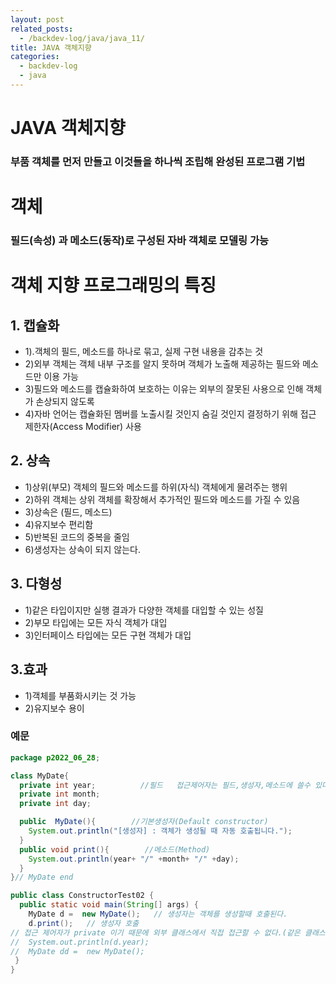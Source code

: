```yaml
---
layout: post
related_posts:
  - /backdev-log/java/java_11/
title: JAVA 객체지향
categories: 
  - backdev-log
  - java
---
```



#  JAVA 객체지향

### 부품 객체를 먼저 만들고 이것들을 하나씩 조립해 완성된 프로그램 기법

#  객체

### 필드(속성) 과 메소드(동작)로 구성된 자바 객체로 모델링 가능
# 객체 지향 프로그래밍의 특징 

## 1. 캡슐화
 * 1).객체의 필드, 메소드를 하나로 묶고, 실제 구현 내용을 감추는 것
 * 2)외부 객체는 객체 내부 구조를 알지 못하며 객체가 노출해 제공하는 필드와 메소드만 이용 가능
 * 3)필드와 메소드를 캡슐화하여 보호하는 이유는 외부의 잘못된 사용으로 인해 객체가 손상되지 않도록 
 * 4)자바 언어는 캡슐화된 멤버를 노출시킬 것인지 숨길 것인지 결정하기 위해 접근 제한자(Access Modifier) 사용

## 2. 상속 
* 1)상위(부모) 객체의 필드와 메소드를 하위(자식) 객체에게 물려주는 행위
* 2)하위 객체는 상위 객체를 확장해서 추가적인 필드와 메소드를 가질 수 있음
* 3)상속은 (필드, 메소드)
* 4)유지보수 편리함
* 5)반복된 코드의 중복을 줄임
* 6)생성자는 상속이 되지 않는다. 

##  3. 다형성
* 1)같은 타입이지만 실행 결과가 다양한 객체를 대입할 수 있는 성질
* 2)부모 타입에는 모든 자식 객체가 대입
* 3)인터페이스 타입에는 모든 구현 객체가 대입

## 3.효과
* 1)객체를 부품화시키는 것 가능
* 2)유지보수 용이

### 예문
```java
package p2022_06_28;

class MyDate{   
  private int year;          //필드   접근제어자는 필드,생성자,메소드에 쓸수 있다. 
  private int month;    
  private int day;

  public  MyDate(){        //기본생성자(Default constructor)
    System.out.println("[생성자] : 객체가 생성될 때 자동 호출됩니다.");
  }  
  public void print(){        //메소드(Method)
	System.out.println(year+ "/" +month+ "/" +day); 
  }
}// MyDate end

public class ConstructorTest02 {     
  public static void main(String[] args) {
    MyDate d =  new MyDate();	// 생성자는 객체를 생성할때 호출된다. 
    d.print();   // 생성자 호출
// 접근 제어자가 private 이기 때문에 외부 클래스에서 직접 접근할 수 없다.(같은 클래스 안에서 만 사용한다. )  
//	System.out.println(d.year);     
//	MyDate dd =  new MyDate();
 }
}
```
